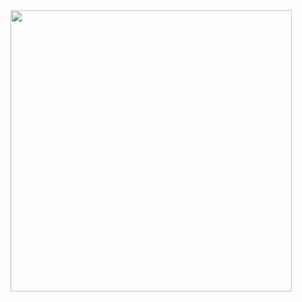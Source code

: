 
<div id="header" align="left">
  <img src="https://i.pinimg.com/originals/d0/15/39/d01539a93edbc50ace02d03adc676dd0.gif" width="450"/>
</div>



<!--
### Hi there    👁
**l100101/l100101** is a ✨ _special_ ✨ repository because its `README.md` (this file) appears on your GitHub profile.

Here are some ideas to get you started:

- 🔭 I’m currently working on ...
- 🌱 I’m currently learning ...
- 👯 I’m looking to collaborate on ...
- 🤔 I’m looking for help with ...
- 💬 Ask me about ...
- 📫 How to reach me: ...
- 😄 Pronouns: ...
- ⚡ Fun fact: ...
-->
